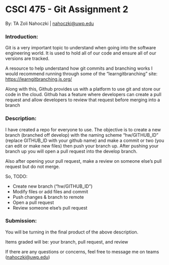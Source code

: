 # CSCI 475 - Git Assignment 2
By: TA Zoli Nahoczki | nahoczki@uwp.edu

### Introduction:
Git is a very important topic to understand when going into the software engineering
world. It is used to hold all of our code and ensure all of our versions are tracked.

A resource to help understand how git commits and branching works I would
recommend running through some of the “learngitbranching” site:
https://learngitbranching.js.org/

Along with this, Github provides us with a platform to use git and store our code in the
cloud. Github has a feature where developers can create a pull request and allow
developers to review that request before merging into a branch

### Description:
I have created a repo for everyone to use. The objective is to create a new branch
(branched off develop) with the naming scheme “hw/GITHUB_ID” (replace GITHUB_ID
with your github name) and make a commit or two (you can edit or make new files) then
push your branch up. After pushing your branch up you will open a pull request into the
develop branch.

Also after opening your pull request, make a review on someone else’s pull request but
do not merge.

So, TODO:
- Create new branch (“hw/GITHUB_ID”)
- Modify files or add files and commit
- Push changes & branch to remote
- Open a pull request
- Review someone else’s pull request


### Submission:
You will be turning in the final product of the above description.

Items graded will be: your branch, pull request, and review

If there are any questions or concerns, feel free to message me on teams
(nahoczki@uwp.edu)

